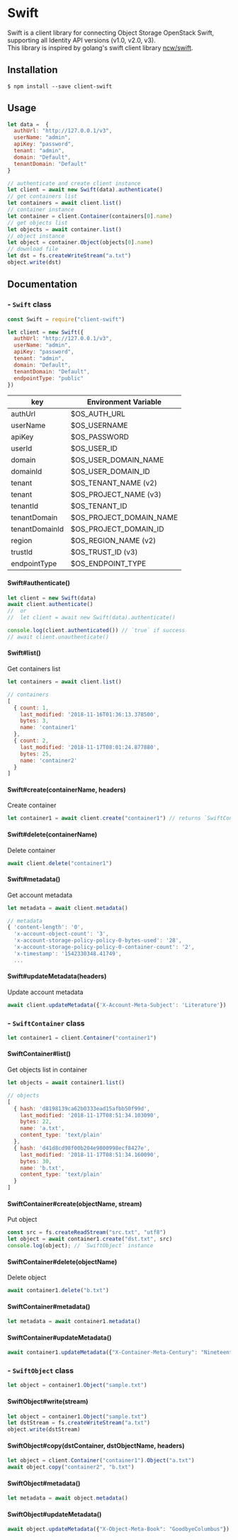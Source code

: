 # Swift
Swift is a client library for connecting Object Storage OpenStack Swift, supporting all Identity API versions (v1.0, v2.0, v3).   
This library is inspired by golang's swift client library [ncw/swift](https://github.com/ncw/swift).

## Installation
```shell
$ npm install --save client-swift
```

## Usage
```js
let data =  {
  authUrl: "http://127.0.0.1/v3",
  userName: "admin",
  apiKey: "password",
  tenant: "admin",
  domain: "Default",
  tenantDomain: "Default"
}

// authenticate and create client instance
let client = await new Swift(data).authenticate()
// get containers list
let containers = await client.list()
// container instance
let container = client.Container(containers[0].name)
// get objects list
let objects = await container.list()
// object instance
let object = container.Object(objects[0].name)
// download file
let dst = fs.createWriteStream("a.txt")
object.write(dst)
```

## Documentation
### - `Swift` class
```js
const Swift = require("client-swift")

let client = new Swift({
  authUrl: "http://127.0.0.1/v3",
  userName: "admin",
  apiKey: "password",
  tenant: "admin",
  domain: "Default",
  tenantDomain: "Default",
  endpointType: "public"
})
```

|key|Environment Variable|
|---|---|
|authUrl|$OS_AUTH_URL|
|userName|$OS_USERNAME|
|apiKey|$OS_PASSWORD|
|userId|$OS_USER_ID|
|domain|$OS_USER_DOMAIN_NAME|
|domainId|$OS_USER_DOMAIN_ID|
|tenant|$OS_TENANT_NAME (v2)|
|tenant|$OS_PROJECT_NAME (v3)|
|tenantId|$OS_TENANT_ID|
|tenantDomain|$OS_PROJECT_DOMAIN_NAME|
|tenantDomainId|$OS_PROJECT_DOMAIN_ID|
|region|$OS_REGION_NAME (v2)|
|trustId|$OS_TRUST_ID (v3)|
|endpointType|$OS_ENDPOINT_TYPE|

#### Swift#authenticate()
```js
let client = new Swift(data)
await client.authenticate()
//  or
//  let client = await new Swift(data).authenticate()

console.log(client.authenticated()) // `true` if success
// await client.unauthenticate()
```

#### Swift#list()
Get containers list
```js
let containers = await client.list()
```
```js
// containers
[
  { count: 1,
    last_modified: '2018-11-16T01:36:13.378500',
    bytes: 3,
    name: 'container1'
  },
  { count: 2,
    last_modified: '2018-11-17T08:01:24.877880',
    bytes: 25,
    name: 'container2'
  }
]
```

#### Swift#create(containerName, headers)
Create container
```js
let container1 = await client.create("container1") // returns `SwiftContainer` instance
```

#### Swift#delete(containerName)
Delete container
```js
await client.delete("container1")
```

#### Swift#metadata()
Get account metadata
```js
let metadata = await client.metadata()
```
```js
// metadata
{ 'content-length': '0',
  'x-account-object-count': '3',
  'x-account-storage-policy-policy-0-bytes-used': '28',
  'x-account-storage-policy-policy-0-container-count': '2',
  'x-timestamp': '1542330348.41749',
  ...
```

#### Swift#updateMetadata(headers)
Update account metadata
```js
await client.updateMetadata({'X-Account-Meta-Subject': 'Literature'})
```

### - `SwiftContainer` class
```js
let container1 = client.Container("container1")
```


#### SwiftContainer#list()
Get objects list in container
```js
let objects = await container1.list()
```
```js
// objects
[
  { hash: 'd8198139ca62b0333ead15afbb50f99d',
    last_modified: '2018-11-17T08:51:34.103090',
    bytes: 22,
    name: 'a.txt',
    content_type: 'text/plain'
  },
  { hash: 'd41d8cd98f00b204e9800998ecf8427e',
    last_modified: '2018-11-17T08:51:34.160090',
    bytes: 30,
    name: 'b.txt',
    content_type: 'text/plain'
  }
]
```

#### SwiftContainer#create(objectName, stream)
Put object
```js
const src = fs.createReadStream("src.txt", "utf8")
let object = await container1.create("dst.txt", src)
console.log(object); // `SwiftObject` instance
```

#### SwiftContainer#delete(objectName)
Delete object
```js
await container1.delete("b.txt")
```

#### SwiftContainer#metadata()
```js
let metadata = await container1.metadata()
```

#### SwiftContainer#updateMetadata()
```js
await container1.updateMetadata({"X-Container-Meta-Century": "Nineteenth"})
```

### - `SwiftObject` class
```js
let object = container1.Object("sample.txt")
```

#### SwiftObject#write(stream)
```js
let object = container1.Object("sample.txt")
let dstStream = fs.createWriteStream("a.txt")
object.write(dstStream)
```

#### SwiftObject#copy(dstContainer, dstObjectName, headers)
```js
let object = client.Container("container1").Object("a.txt")
await object.copy("container2", "b.txt")
```

#### SwiftObject#metadata()
```js
let metadata = await object.metadata()
```

#### SwiftObject#updateMetadata()
```js
await object.updateMetadata({"X-Object-Meta-Book": "GoodbyeColumbus"})
```
